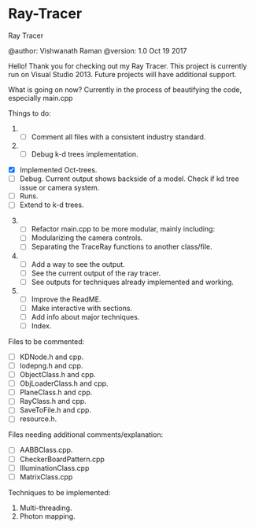# Ray-Tracer
Ray Tracer

@author: Vishwanath Raman
@version: 1.0 Oct 19 2017

Hello! Thank you for checking out my Ray Tracer.
This project is currently run on Visual Studio 2013.
Future projects will have additional support.

What is going on now?
Currently in the process of beautifying the code, especially main.cpp

Things to do:
1. - [ ] Comment all files with a consistent industry standard.
2. - [ ] Debug k-d trees implementation.
- [x] Implemented Oct-trees. 
- [ ] Debug.
      Current output shows backside of a model. Check if kd tree issue
      or camera system.
- [ ] Runs.
- [ ] Extend to k-d trees.
3. - [ ] Refactor main.cpp to be more modular, mainly including:
   - [ ] Modularizing the camera controls.
   - [ ] Separating the TraceRay functions to another class/file.
4. - [ ] Add a way to see the output.
   - [ ] See the current output of the ray tracer.
   - [ ] See outputs for techniques already implemented and working.
5. - [ ] Improve the ReadME.
   - [ ] Make interactive with sections.
   - [ ] Add info about major techniques.
   - [ ] Index.
   
Files to be commented:

- [ ] KDNode.h and cpp. <br>
- [ ] lodepng.h and cpp. <br>
- [ ] ObjectClass.h and cpp. <br>
- [ ] ObjLoaderClass.h and cpp. <br>
- [ ] PlaneClass.h and cpp. <br>
- [ ] RayClass.h and cpp. <br>
- [ ] SaveToFile.h and cpp. <br>
- [ ] resource.h. <br>

Files needing additional comments/explanation:
- [ ] AABBClass.cpp. <br>
- [ ] CheckerBoardPattern.cpp <br>
- [ ] IlluminationClass.cpp <br>
- [ ] MatrixClass.cpp <br>

Techniques to be implemented:
1. Multi-threading. <br>
2. Photon mapping.
